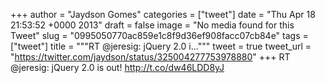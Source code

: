 
+++
author = "Jaydson Gomes"
categories = ["tweet"]
date = "Thu Apr 18 21:53:52 +0000 2013"
draft = false
image = "No media found for this Tweet"
slug = "0995050770ac859e1c8f9d36ef908facc07cb84e"
tags = ["tweet"]
title = """RT @jeresig: jQuery 2.0 i..."""
tweet = true
tweet_url = "https://twitter.com/jaydson/status/325004277753978880"
+++
RT @jeresig: jQuery 2.0 is out! http://t.co/dw46LDD8yJ
